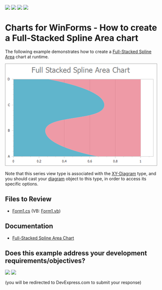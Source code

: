 <!-- default badges list -->
![](https://img.shields.io/endpoint?url=https://codecentral.devexpress.com/api/v1/VersionRange/128573454/14.2.3%2B)
[![](https://img.shields.io/badge/Open_in_DevExpress_Support_Center-FF7200?style=flat-square&logo=DevExpress&logoColor=white)](https://supportcenter.devexpress.com/ticket/details/E1052)
[![](https://img.shields.io/badge/📖_How_to_use_DevExpress_Examples-e9f6fc?style=flat-square)](https://docs.devexpress.com/GeneralInformation/403183)
[![](https://img.shields.io/badge/💬_Leave_Feedback-feecdd?style=flat-square)](#does-this-example-address-your-development-requirementsobjectives)
<!-- default badges end -->

# Charts for WinForms - How to create a Full-Stacked Spline Area chart

The following example demonstrates how to create a [Full-Stacked Spline Area](https://docs.devexpress.com/WindowsForms/3941/controls-and-libraries/chart-control/series-views/2d-series-views/area-series-views/full-stacked-spline-area-chart?p=netframework) chart at runtime.

![Chart](./images/Chart.png)

Note that this series view type is associated with the [XY-Diagram](https://docs.devexpress.com/WindowsForms/5908/controls-and-libraries/chart-control/diagram/xy-diagram?p=netframework) type, and you should cast your [diagram](https://docs.devexpress.com/WindowsForms/DevExpress.XtraCharts.ChartControl.Diagram?p=netframework) object to this type, in order to access its specific options.

## Files to Review

* [Form1.cs](./CS/FullStackedSplineAreaChart/Form1.cs) (VB: [Form1.vb](./VB/FullStackedSplineAreaChart/Form1.vb))

## Documentation

* [Full-Stacked Spline Area Chart](https://docs.devexpress.com/WindowsForms/3941/controls-and-libraries/chart-control/series-views/2d-series-views/area-series-views/full-stacked-spline-area-chart)

<!-- feedback -->
## Does this example address your development requirements/objectives?

[<img src="https://www.devexpress.com/support/examples/i/yes-button.svg"/>](https://www.devexpress.com/support/examples/survey.xml?utm_source=github&utm_campaign=winforms-chart-create-a-full-stacked-spline-area-chart&~~~was_helpful=yes) [<img src="https://www.devexpress.com/support/examples/i/no-button.svg"/>](https://www.devexpress.com/support/examples/survey.xml?utm_source=github&utm_campaign=winforms-chart-create-a-full-stacked-spline-area-chart&~~~was_helpful=no)

(you will be redirected to DevExpress.com to submit your response)
<!-- feedback end -->

